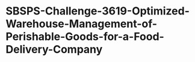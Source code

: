# SBSPS-Challenge-3619-Optimized-Warehouse-Management-of-Perishable-Goods-for-a-Food-Delivery-Company
